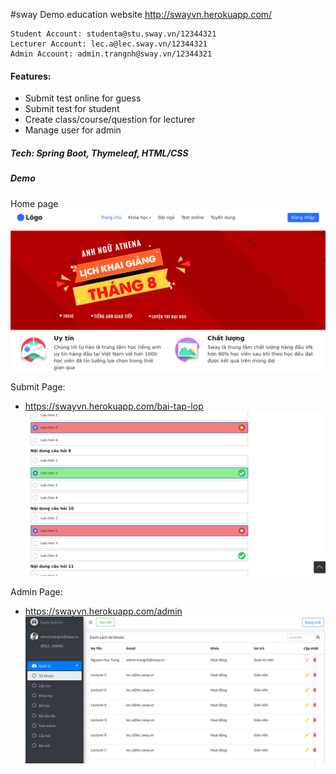 #sway 
Demo education website
http://swayvn.herokuapp.com/

```text
Student Account: studenta@stu.sway.vn/12344321
Lecturer Account: lec.a@lec.sway.vn/12344321
Admin Account: admin.trangnh@sway.vn/12344321
```


#### Features:
+ Submit test online for guess
+ Submit test for student
+ Create class/course/question for lecturer
+ Manage user for admin

##### Tech: Spring Boot, Thymeleaf, HTML/CSS

##### Demo
Home page
![alt text](demo.png "Title")

Submit Page:
* https://swayvn.herokuapp.com/bai-tap-lop
![alt text](demo-submit.png "Title")

Admin Page:
* https://swayvn.herokuapp.com/admin
![alt text](demo-admin.png "Title")
